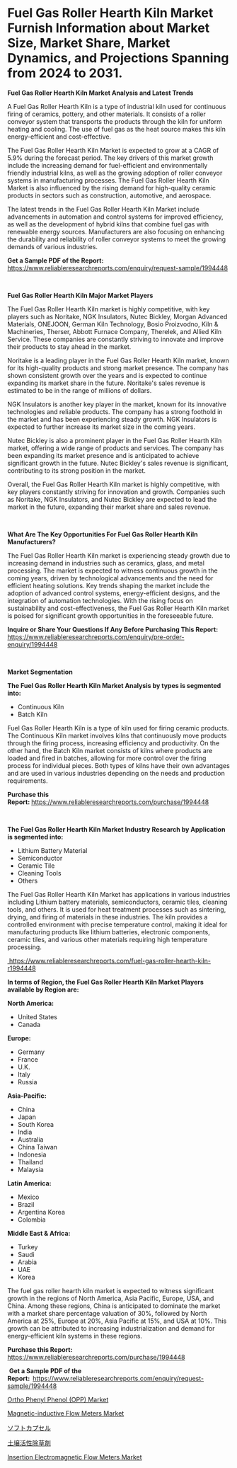 <p><h1>Fuel Gas Roller Hearth Kiln Market Furnish Information about Market Size, Market Share, Market Dynamics, and Projections Spanning from 2024 to 2031.</h1></p><p><strong>Fuel Gas Roller Hearth Kiln Market Analysis and Latest Trends</strong></p>
<p><p>A Fuel Gas Roller Hearth Kiln is a type of industrial kiln used for continuous firing of ceramics, pottery, and other materials. It consists of a roller conveyor system that transports the products through the kiln for uniform heating and cooling. The use of fuel gas as the heat source makes this kiln energy-efficient and cost-effective.</p><p>The Fuel Gas Roller Hearth Kiln Market is expected to grow at a CAGR of 5.9% during the forecast period. The key drivers of this market growth include the increasing demand for fuel-efficient and environmentally friendly industrial kilns, as well as the growing adoption of roller conveyor systems in manufacturing processes. The Fuel Gas Roller Hearth Kiln Market is also influenced by the rising demand for high-quality ceramic products in sectors such as construction, automotive, and aerospace.</p><p>The latest trends in the Fuel Gas Roller Hearth Kiln Market include advancements in automation and control systems for improved efficiency, as well as the development of hybrid kilns that combine fuel gas with renewable energy sources. Manufacturers are also focusing on enhancing the durability and reliability of roller conveyor systems to meet the growing demands of various industries.</p></p>
<p><strong>Get a Sample PDF of the Report:&nbsp;</strong> <a href="https://www.reliableresearchreports.com/enquiry/request-sample/1994448">https://www.reliableresearchreports.com/enquiry/request-sample/1994448</a></p>
<p>&nbsp;</p>
<p><strong>Fuel Gas Roller Hearth Kiln Major Market Players</strong></p>
<p><p>The Fuel Gas Roller Hearth Kiln market is highly competitive, with key players such as Noritake, NGK Insulators, Nutec Bickley, Morgan Advanced Materials, ONEJOON, German Kiln Technology, Bosio Proizvodno, Kiln & Machineries, Therser, Abbott Furnace Company, Therelek, and Allied Kiln Service. These companies are constantly striving to innovate and improve their products to stay ahead in the market.</p><p>Noritake is a leading player in the Fuel Gas Roller Hearth Kiln market, known for its high-quality products and strong market presence. The company has shown consistent growth over the years and is expected to continue expanding its market share in the future. Noritake's sales revenue is estimated to be in the range of millions of dollars.</p><p>NGK Insulators is another key player in the market, known for its innovative technologies and reliable products. The company has a strong foothold in the market and has been experiencing steady growth. NGK Insulators is expected to further increase its market size in the coming years.</p><p>Nutec Bickley is also a prominent player in the Fuel Gas Roller Hearth Kiln market, offering a wide range of products and services. The company has been expanding its market presence and is anticipated to achieve significant growth in the future. Nutec Bickley's sales revenue is significant, contributing to its strong position in the market.</p><p>Overall, the Fuel Gas Roller Hearth Kiln market is highly competitive, with key players constantly striving for innovation and growth. Companies such as Noritake, NGK Insulators, and Nutec Bickley are expected to lead the market in the future, expanding their market share and sales revenue.</p></p>
<p>&nbsp;</p>
<p><strong>What Are The Key Opportunities For Fuel Gas Roller Hearth Kiln Manufacturers?</strong></p>
<p><p>The Fuel Gas Roller Hearth Kiln market is experiencing steady growth due to increasing demand in industries such as ceramics, glass, and metal processing. The market is expected to witness continuous growth in the coming years, driven by technological advancements and the need for efficient heating solutions. Key trends shaping the market include the adoption of advanced control systems, energy-efficient designs, and the integration of automation technologies. With the rising focus on sustainability and cost-effectiveness, the Fuel Gas Roller Hearth Kiln market is poised for significant growth opportunities in the foreseeable future.</p></p>
<p><strong>Inquire or Share Your Questions If Any Before Purchasing This Report:</strong> <a href="https://www.reliableresearchreports.com/enquiry/pre-order-enquiry/1994448">https://www.reliableresearchreports.com/enquiry/pre-order-enquiry/1994448</a></p>
<p>&nbsp;</p>
<p><strong>Market Segmentation</strong></p>
<p><strong>The Fuel Gas Roller Hearth Kiln Market Analysis by types is segmented into:</strong></p>
<p><ul><li>Continuous Kiln</li><li>Batch Kiln</li></ul></p>
<p><p>Fuel Gas Roller Hearth Kiln is a type of kiln used for firing ceramic products. The Continuous Kiln market involves kilns that continuously move products through the firing process, increasing efficiency and productivity. On the other hand, the Batch Kiln market consists of kilns where products are loaded and fired in batches, allowing for more control over the firing process for individual pieces. Both types of kilns have their own advantages and are used in various industries depending on the needs and production requirements.</p></p>
<p><strong>Purchase this Report:&nbsp;</strong><a href="https://www.reliableresearchreports.com/purchase/1994448">https://www.reliableresearchreports.com/purchase/1994448</a></p>
<p>&nbsp;</p>
<p><strong>The Fuel Gas Roller Hearth Kiln Market Industry Research by Application is segmented into:</strong></p>
<p><ul><li>Lithium Battery Material</li><li>Semiconductor</li><li>Ceramic Tile</li><li>Cleaning Tools</li><li>Others</li></ul></p>
<p><p>The Fuel Gas Roller Hearth Kiln Market has applications in various industries including Lithium battery materials, semiconductors, ceramic tiles, cleaning tools, and others. It is used for heat treatment processes such as sintering, drying, and firing of materials in these industries. The kiln provides a controlled environment with precise temperature control, making it ideal for manufacturing products like lithium batteries, electronic components, ceramic tiles, and various other materials requiring high temperature processing.</p></p>
<p><a href="https://www.reliableresearchreports.com/fuel-gas-roller-hearth-kiln-r1994448">&nbsp;https://www.reliableresearchreports.com/fuel-gas-roller-hearth-kiln-r1994448</a></p>
<p><strong>In terms of Region, the Fuel Gas Roller Hearth Kiln Market Players available by Region are:</strong></p>
<p>
    <p> <strong> North America: </strong>
        <ul>
            <li>United States</li>
            <li>Canada</li>
        </ul>
        </p> 
    <p> <strong> Europe: </strong>
        <ul>
            <li>Germany</li>
            <li>France</li>
            <li>U.K.</li>
            <li>Italy</li>
            <li>Russia</li>
        </ul>
        </p> 
    <p> <strong> Asia-Pacific: </strong>
        <ul>
            <li>China</li>
            <li>Japan</li>
            <li>South Korea</li>
            <li>India</li>
            <li>Australia</li>
            <li>China Taiwan</li>
            <li>Indonesia</li>
            <li>Thailand</li>
            <li>Malaysia</li>
        </ul>
        </p> 
    <p> <strong> Latin America: </strong>
        <ul>
            <li>Mexico</li>
            <li>Brazil</li>
            <li>Argentina Korea</li>
            <li>Colombia</li>
        </ul>
        </p> 
    <p> <strong> Middle East & Africa: </strong>
        <ul>
            <li>Turkey</li>
            <li>Saudi</li>
            <li>Arabia</li>
            <li>UAE</li>
            <li>Korea</li>
        </ul>
    </p>
    </p>
<p><p>The fuel gas roller hearth kiln market is expected to witness significant growth in the regions of North America, Asia Pacific, Europe, USA, and China. Among these regions, China is anticipated to dominate the market with a market share percentage valuation of 30%, followed by North America at 25%, Europe at 20%, Asia Pacific at 15%, and USA at 10%. This growth can be attributed to increasing industrialization and demand for energy-efficient kiln systems in these regions.</p></p>
<p><strong>Purchase this Report: </strong><a href="https://www.reliableresearchreports.com/purchase/1994448">https://www.reliableresearchreports.com/purchase/1994448</a></p>
<p>&nbsp;<strong>Get a Sample PDF of the Report:&nbsp;&nbsp;</strong><a href="https://www.reliableresearchreports.com/enquiry/request-sample/1994448">https://www.reliableresearchreports.com/enquiry/request-sample/1994448</a></p>
<p><strong></strong></p>
<p><p><a href="https://issuu.com/reportprime-2/docs/ortho-phenyl-phenol-opp-market-size-2030.pptx">Ortho Phenyl Phenol (OPP) Market</a></p><p><a href="https://github.com/timeliteaut/Market-Research-Report-List-2/blob/main/magnetic-inductive-flow-meters-market.md">Magnetic-inductive Flow Meters Market</a></p><p><a href="https://github.com/bevdtkn4419963/Market-Research-Report-List-1/blob/main/161783445864.md">ソフトカプセル</a></p><p><a href="https://github.com/lababdou/Market-Research-Report-List-3/blob/main/924107245863.md">土壌活性除草剤</a></p><p><a href="https://github.com/seekum/Market-Research-Report-List-2/blob/main/insertion-electromagnetic-flow-meters-market.md">Insertion Electromagnetic Flow Meters Market</a></p></p>